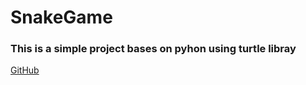 # SnakeGame
### This is a simple project bases on pyhon using turtle libray
[GitHub](https://github.com/kebroyle/SnakeGame/)
